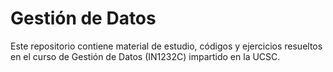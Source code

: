 # Gestión de Datos
Este repositorio contiene material de estudio, códigos y ejercicios resueltos en el curso de Gestión de Datos (IN1232C) impartido en la UCSC.